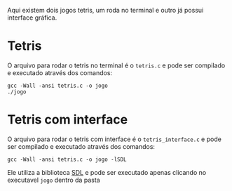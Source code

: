Aqui existem dois jogos tetris, um roda no terminal e outro já possui interface gráfica.

# Tetris

O arquivo para rodar o tetris no terminal é o ```tetris.c``` e pode ser compilado e executado através dos comandos:

```
gcc -Wall -ansi tetris.c -o jogo
./jogo
```

# Tetris com interface

O arquivo para rodar o tetris com interface é o ```tetris_interface.c``` e pode ser compilado e executado através dos comandos:

```
gcc -Wall -ansi tetris.c -o jogo -lSDL
```

Ele utiliza a biblioteca [SDL](https://www.libsdl.org/) e pode ser executado apenas clicando no executavel ```jogo``` dentro da pasta